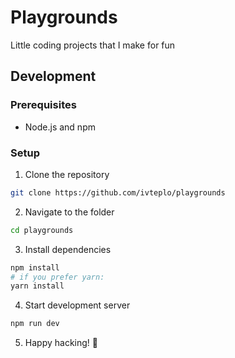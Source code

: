 # Playgrounds
Little coding projects that I make for fun

## Development

### Prerequisites
- Node.js and npm

### Setup

1. Clone the repository
```bash
git clone https://github.com/ivteplo/playgrounds
```

2. Navigate to the folder
```bash
cd playgrounds
```

3. Install dependencies
```bash
npm install
# if you prefer yarn:
yarn install
```

4. Start development server
```bash
npm run dev
```

5. Happy hacking! 🎉
